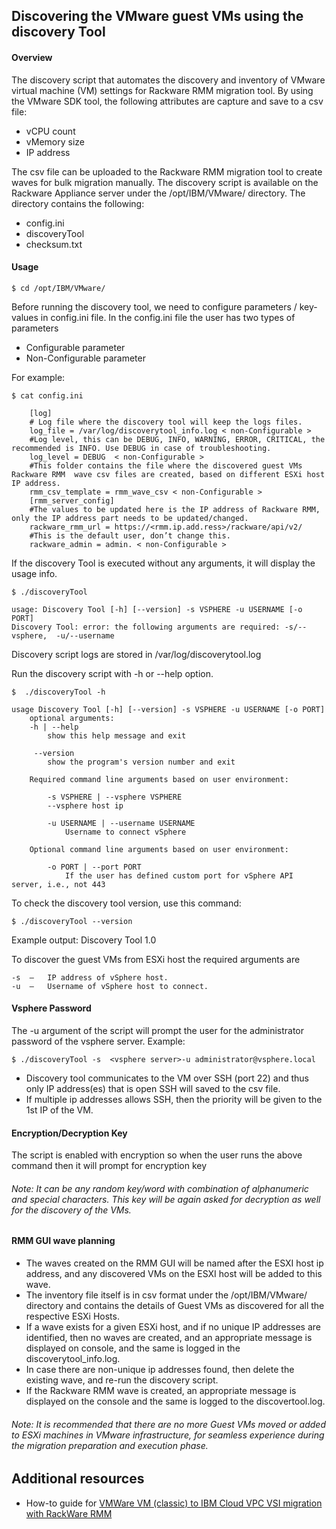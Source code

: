 ## Discovering the VMware guest VMs using the discovery Tool

#### Overview

The discovery script that automates the discovery and inventory of  VMware virtual machine (VM) settings for Rackware RMM migration tool. By using the VMware SDK tool, the following attributes are capture and save to a csv file:

 - vCPU count
 - vMemory size
 - IP address
 
The csv file can be uploaded to the Rackware RMM migration tool to create waves for bulk migration manually.
The discovery script is available on the Rackware Appliance server under the /opt/IBM/VMware/ directory. The directory contains the following:

 - config.ini
 - discoveryTool
 - checksum.txt
 
#### Usage
```Shell
$ cd /opt/IBM/VMware/
```

Before running the discovery tool,  we need to configure parameters / key-values in config.ini file. 
In the config.ini file the user has two types of parameters 
 - Configurable parameter
 - Non-Configurable parameter  
       
For example:

```Shell
$ cat config.ini
```
		[log]
		# Log file where the discovery tool will keep the logs files.
		log_file = /var/log/discoverytool_info.log < non-Configurable >
		#Log level, this can be DEBUG, INFO, WARNING, ERROR, CRITICAL, the  recommended is INFO. Use DEBUG in case of troubleshooting.
		log_level = DEBUG  < non-Configurable >
		#This folder contains the file where the discovered guest VMs Rackware RMM  wave csv files are created, based on different ESXi host IP address.
		rmm_csv_template = rmm_wave_csv < non-Configurable >
		[rmm_server_config]
		#The values to be updated here is the IP address of Rackware RMM, only the IP address part needs to be updated/changed.
		rackware_rmm_url = https://<rmm.ip.add.ress>/rackware/api/v2/
		#This is the default user, don’t change this.
		rackware_admin = admin. < non-Configurable >
		
If the discovery Tool is executed without any arguments, it will display the usage info.

```Shell
$ ./discoveryTool
```
	usage: Discovery Tool [-h] [--version] -s VSPHERE -u USERNAME [-o PORT]
	Discovery Tool: error: the following arguments are required: -s/--vsphere,  -u/--username
	
Discovery script logs are stored in /var/log/discoverytool.log

Run the discovery script with -h or --help option. 
```Shell
$  ./discoveryTool -h
```
	
	usage Discovery Tool [-h] [--version] -s VSPHERE -u USERNAME [-o PORT]
		optional arguments:
		-h | --help 
			show this help message and exit
			
 		 --version     
			show the program's version number and exit
			
		Required command line arguments based on user environment:
		
			-s VSPHERE | --vsphere VSPHERE
			--vsphere host ip
			
			-u USERNAME | --username USERNAME  
				Username to connect vSphere
			
		Optional command line arguments based on user environment:
		
  			-o PORT | --port PORT 
				If the user has defined custom port for vSphere API server, i.e., not 443
			
To check the discovery tool version, use this command:
```Shell
$ ./discoveryTool --version
```
Example output: Discovery Tool 1.0

To discover the guest VMs from ESXi host the required arguments are 

	-s	– 	IP address of vSphere host. 
	-u	– 	Username of vSphere host to connect. 

#### Vsphere Password

The -u argument of the script will prompt the user for the administrator password of the  vsphere server.
Example:
```Shell
$ ./discoveryTool -s  <vsphere server>-u administrator@vsphere.local
```

- Discovery tool communicates to the VM over SSH (port 22) and thus only IP address(es) that is open SSH will saved to the csv file.
- If multiple ip addresses allows SSH, then the priority will be given to the 1st  IP of the VM. 

#### Encryption/Decryption Key

The script is enabled with encryption so when the user runs the above command   then it will prompt for encryption key 

###### Note: It can be any random key/word with combination of alphanumeric and special characters. This key will be again asked for decryption as well for the discovery of the VMs.

#### RMM GUI wave planning

- The waves created on the RMM GUI will be named after the ESXI host ip address, and any discovered VMs on the ESXI host will be added to this wave.
- The inventory file itself is in csv format under the /opt/IBM/VMware/ directory and contains the details of Guest VMs as discovered for all the respective ESXi Hosts.
- If a wave exists for a given ESXi host, and if no unique IP addresses are identified, then no waves are created, and an appropriate message is displayed on  console, and the same is logged in the discoverytool_info.log.
- In case there are non-unique ip addresses found, then delete the existing wave, and re-run the discovery script.
- If the Rackware RMM wave is created, an appropriate message is displayed on the console and the same is logged to the discovertool.log.
	 
###### Note: It is recommended that there are no more Guest VMs moved or added to ESXi machines in VMware infrastructure, for seamless experience during the migration preparation and execution phase.


## Additional resources
- How-to guide for [VMWare VM (classic) to IBM Cloud VPC VSI migration with RackWare RMM](https://cloud.ibm.com/docs/cloud-infrastructure?topic=cloud-infrastructure-migrating-images-vmware-vpc-classic)
